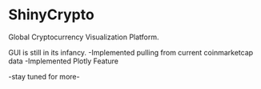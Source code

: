# ShinyCrypto
Global Cryptocurrency Visualization Platform.

GUI is still in its infancy.
-Implemented pulling from current coinmarketcap data
-Implemented Plotly Feature

-stay tuned for more-

```
